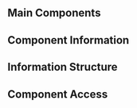 ## Main Components








## Component Information









## Information Structure









## Component Access









